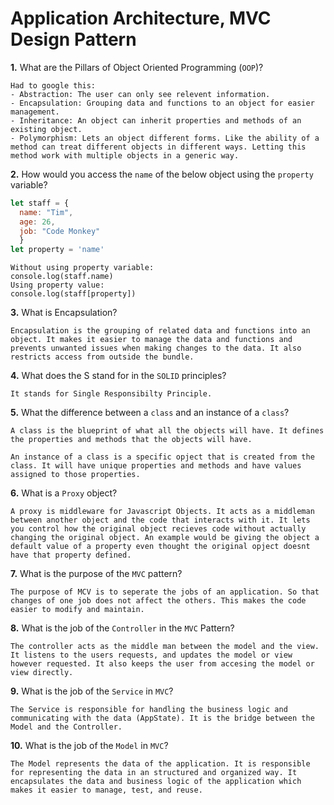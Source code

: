 # Application Architecture, MVC Design Pattern

**1.** What are the Pillars of Object Oriented Programming (`OOP`)?
<!-- enter you answer in the space below -->
```
Had to google this:
- Abstraction: The user can only see relevent information.
- Encapsulation: Grouping data and functions to an object for easier management.
- Inheritance: An object can inherit properties and methods of an existing object. 
- Polymorphism: Lets an object different forms. Like the ability of a method can treat different objects in different ways. Letting this method work with multiple objects in a generic way. 
```
**2.** How would you access the `name` of the below object using the `property` variable?
```js
let staff = {
  name: "Tim",
  age: 26,
  job: "Code Monkey"
  }
let property = 'name'
```
<!-- enter you answer in the space below -->
```
Without using property variable:
console.log(staff.name)
Using property value:
console.log(staff[property])
```
**3.** What is Encapsulation?
<!-- enter you answer in the space below -->
```
Encapsulation is the grouping of related data and functions into an object. It makes it easier to manage the data and functions and prevents unwanted issues when making changes to the data. It also restricts access from outside the bundle. 
```
**4.** What does the S stand for in the `SOLID` principles?
<!-- enter you answer in the space below -->
```
It stands for Single Responsibilty Principle. 
```
**5.** What the difference between a `class` and an instance of a `class`?
<!-- enter you answer in the space below -->
```
A class is the blueprint of what all the objects will have. It defines the properties and methods that the objects will have.

An instance of a class is a specific opject that is created from the class. It will have unique properties and methods and have values assigned to those properties.
```
**6.** What is a `Proxy` object?
<!-- enter you answer in the space below -->
```
A proxy is middleware for Javascript Objects. It acts as a middleman between another object and the code that interacts with it. It lets you control how the original object recieves code without actually changing the original object. An example would be giving the object a default value of a property even thought the original opject doesnt have that property defined. 
```

**7.** What is the purpose of the `MVC` pattern?
<!-- enter you answer in the space below -->
```
The purpose of MCV is to seperate the jobs of an application. So that changes of one job does not affect the others. This makes the code easier to modify and maintain. 
```
**8.** What is the job of the `Controller` in the `MVC` Pattern?
<!-- enter you answer in the space below -->
```
The controller acts as the middle man between the model and the view. It listens to the users requests, and updates the model or view however requested. It also keeps the user from accesing the model or view directly.
```

**9.** What is the job of the `Service` in `MVC`?
<!-- enter you answer in the space below -->
```
The Service is responsible for handling the business logic and communicating with the data (AppState). It is the bridge between the Model and the Controller. 
```
**10.** What is the job of the `Model` in `MVC`?
<!-- enter you answer in the space below -->
```
The Model represents the data of the application. It is responsible for representing the data in an structured and organized way. It encapsulates the data and business logic of the application which makes it easier to manage, test, and reuse. 
```
